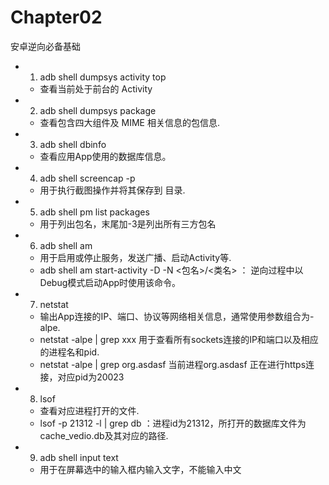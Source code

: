 # Chapter02
安卓逆向必备基础


+ 1. adb shell dumpsys activity top
    - 查看当前处于前台的 Activity
+ 2. adb shell dumpsys package <package-name>
    - 查看包含四大组件及 MIME 相关信息的包信息.
+ 3. adb shell dbinfo <package-name>
    - 查看应用App使用的数据库信息。
+ 4. adb shell screencap -p <path>
    - 用于执行截图操作并将其保存到 <path> 目录.
+ 5. adb shell pm list packages
    - 用于列出包名，末尾加-3是列出所有三方包名
+ 6. adb shell am
    - 用于启用或停止服务，发送广播、启动Activity等.
    - adb shell am start-activity -D -N <包名>/<类名> ： 逆向过程中以Debug模式启动App时使用该命令。
+ 7. netstat
    - 输出App连接的IP、端口、协议等网络相关信息，通常使用参数组合为-alpe.
    - netstat -alpe | grep xxx 用于查看所有sockets连接的IP和端口以及相应的进程名和pid.
    - netstat -alpe | grep org.asdasf 当前进程org.asdasf 正在进行https连接，对应pid为20023
+ 8. lsof 
    - 查看对应进程打开的文件.
    - lsof -p 21312 -l | grep db ：进程id为21312，所打开的数据库文件为cache_vedio.db及其对应的路径.
+ 9. adb shell input text <text>
    - 用于在屏幕选中的输入框内输入文字，不能输入中文
